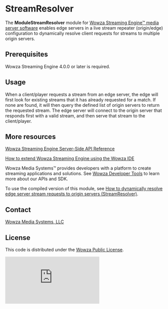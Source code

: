 # StreamResolver
The **ModuleStreamResolver** module for [Wowza Streaming Engine™ media server software](https://www.wowza.com/products/streaming-engine) enables edge servers in a live stream repeater (origin/edge) configuration to dynamically resolve client requests for streams to multiple origin servers.

## Prerequisites
Wowza Streaming Engine 4.0.0 or later is required.

## Usage
When a client/player requests a stream from an edge server, the edge will first look for existing streams that it has already requested for a match. If none are found, it will then query the defined list of origin servers to return the requested stream. The edge server will connect to the origin server that responds first with a valid stream, and then serve that stream to the client/player.

## More resources
[Wowza Streaming Engine Server-Side API Reference](https://www.wowza.com/resources/WowzaStreamingEngine_ServerSideAPI.pdf)

[How to extend Wowza Streaming Engine using the Wowza IDE](https://www.wowza.com/forums/content.php?759-How-to-extend-Wowza-Streaming-Engine-using-the-Wowza-IDE)

Wowza Media Systems™ provides developers with a platform to create streaming applications and solutions. See [Wowza Developer Tools](https://www.wowza.com/resources/developers) to learn more about our APIs and SDK.

To use the compiled version of this module, see [How to dynamically resolve edge server stream requests to origin servers (StreamResolver)](https://www.wowza.com/forums/content.php?815-How-to-dynamically-resolve-edge-server-stream-requests-to-origin-servers-%28ModuleStreamResolver%29).

## Contact
[Wowza Media Systems, LLC](https://www.wowza.com/contact)

## License
This code is distributed under the [Wowza Public License](https://github.com/WowzaMediaSystems/wse-plugin-streamresolver/blob/master/LICENSE.txt).

![alt tag](http://wowzalogs.com/stats/githubimage.php?plugin=wse-plugin-streamresolver)